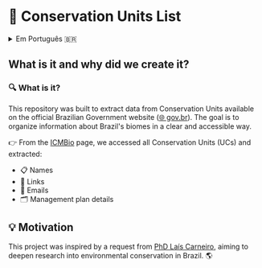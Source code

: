 # 🌿 Conservation Units List

<details>
  <summary>Em Português 🇧🇷</summary>

  ## 🌿 Lista de Unidades de Conservação: O que é e por que criamos isso?

## 🔍 O que é?
Este repositório foi desenvolvido para extrair dados de Unidades de Conservação diretamente do site oficial do Governo Brasileiro (🌐 gov.br). A ideia é organizar informações sobre biomas brasileiros de forma prática e acessível.

👉 Na página ICMBio, acessamos todas as Unidades de Conservação (UCs) e extraímos:

- 📋 Nomes
- 🔗 Links
- 📧 E-mails
- 🗂️ Informações sobre planos de manejo

## 💡 Motivação

Este projeto foi inspirado por uma solicitação da PhD Laís Carneiro, que busca aprofundar os estudos sobre conservação ambiental no Brasil. 🌎
</details>

## What is it and why did we create it?

### 🔍 What is it?
This repository was built to extract data from Conservation Units available on the official Brazilian Government website ([🌐 gov.br](https://www.gov.br)). The goal is to organize information about Brazil's biomes in a clear and accessible way.

👉 From the [ICMBio](https://www.gov.br/icmbio/pt-br/assuntos/biodiversidade/unidade-de-conservacao/unidades-de-biomas) page, we accessed all Conservation Units (UCs) and extracted:

- 📋 Names
- 🔗 Links
- 📧 Emails
- 🗂️ Management plan details

## 💡 Motivation
This project was inspired by a request from [PhD Laís Carneiro](https://github.com/lalacarneiro), aiming to deepen research into environmental conservation in Brazil. 🌎

